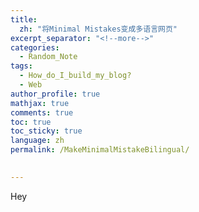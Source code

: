 ```yaml
---
title: 
  zh: "将Minimal Mistakes变成多语言网页"
excerpt_separator: "<!--more-->"
categories:
  - Random_Note
tags:
  - How_do_I_build_my_blog?
  - Web
author_profile: true
mathjax: true
comments: true
toc: true
toc_sticky: true
language: zh
permalink: /MakeMinimalMistakeBilingual/

  
---
```


Hey
